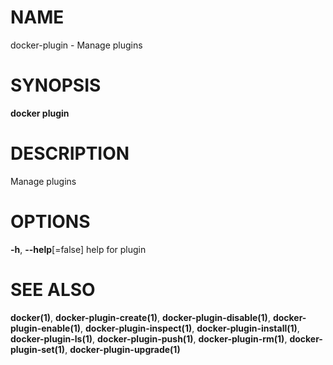 # NAME

docker-plugin - Manage plugins

# SYNOPSIS

**docker plugin**

# DESCRIPTION

Manage plugins

# OPTIONS

**-h**, **--help**\[=false\] help for plugin

# SEE ALSO

**docker(1)**, **docker-plugin-create(1)**, **docker-plugin-disable(1)**, **docker-plugin-enable(1)**, **docker-plugin-inspect(1)**, **docker-plugin-install(1)**, **docker-plugin-ls(1)**, **docker-plugin-push(1)**, **docker-plugin-rm(1)**, **docker-plugin-set(1)**, **docker-plugin-upgrade(1)**
